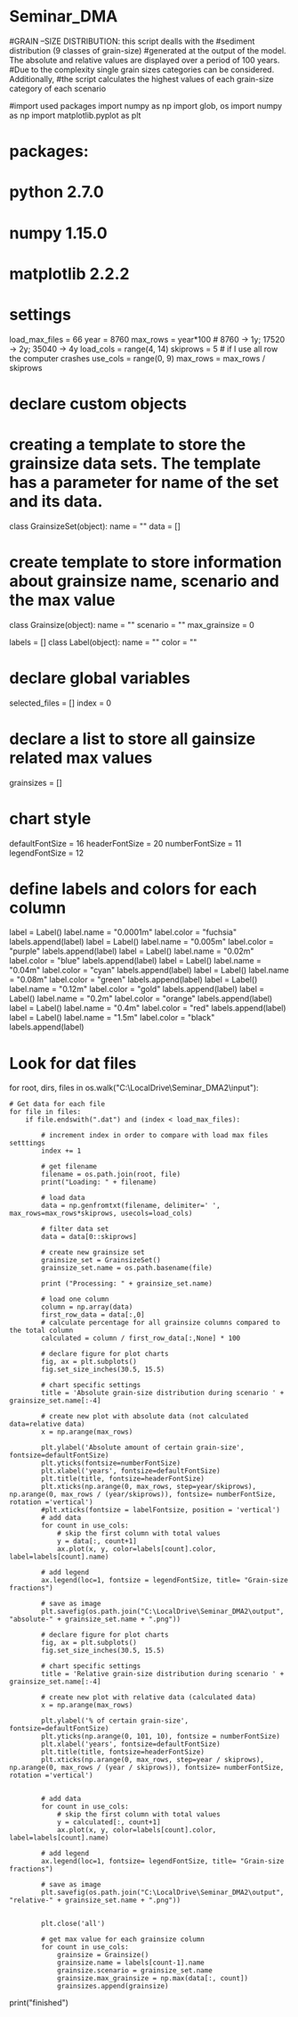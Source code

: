 # Seminar_DMA

#GRAIN –SIZE DISTRIBUTION: this script dealls with the #sediment distribution (9 classes of grain-size) 
#generated at the output of the model. The absolute and relative values are displayed over a period of 100 years. 
#Due to the complexity single grain sizes categories can be considered. Additionally, 
#the script calculates the highest values of each grain-size category of each scenario

#import used packages
import numpy as np
import glob, os
import numpy as np
import matplotlib.pyplot as plt

# packages:
# python 2.7.0
# numpy 1.15.0
# matplotlib 2.2.2

# settings 
load_max_files = 66
year = 8760
max_rows = year*100  # 8760 -> 1y; 17520 -> 2y;  35040 -> 4y
load_cols = range(4, 14)
skiprows = 5 # if I use all row the computer crashes
use_cols = range(0, 9)
max_rows = max_rows / skiprows

# declare custom objects

# creating a template to store the grainsize data sets. The template has a parameter for name of the set and its data.
class GrainsizeSet(object):
    name = ""
    data = []


# create template to store information about grainsize name, scenario and the max value
class Grainsize(object):
    name = ""
    scenario = ""
    max_grainsize = 0

labels = []
class Label(object):
    name = ""
    color = ""

# declare global variables
selected_files = []
index = 0
# declare a list to store all gainsize related max values
grainsizes = []

# chart style
defaultFontSize = 16
headerFontSize = 20
numberFontSize = 11
legendFontSize = 12


# define labels and colors for each column
label = Label()
label.name = "0.0001m"
label.color = "fuchsia"
labels.append(label)
label = Label()
label.name = "0.005m"
label.color = "purple"
labels.append(label)
label = Label()
label.name = "0.02m"
label.color = "blue"
labels.append(label)
label = Label()
label.name = "0.04m"
label.color = "cyan"
labels.append(label)
label = Label()
label.name = "0.08m"
label.color = "green"
labels.append(label)
label = Label()
label.name = "0.12m"
label.color = "gold"
labels.append(label)
label = Label()
label.name = "0.2m"
label.color = "orange"
labels.append(label)
label = Label()
label.name = "0.4m"
label.color = "red"
labels.append(label)
label = Label()
label.name = "1.5m"
label.color = "black"
labels.append(label)

# Look for dat files
for root, dirs, files in os.walk("C:\LocalDrive\Seminar_DMA2\input"):

    # Get data for each file
    for file in files:
        if file.endswith(".dat") and (index < load_max_files):

            # increment index in order to compare with load max files setttings
            index += 1

            # get filename
            filename = os.path.join(root, file)
            print("Loading: " + filename)

            # load data
            data = np.genfromtxt(filename, delimiter=' ', max_rows=max_rows*skiprows, usecols=load_cols)

            # filter data set
            data = data[0::skiprows]

            # create new grainsize set
            grainsize_set = GrainsizeSet()
            grainsize_set.name = os.path.basename(file)

            print ("Processing: " + grainsize_set.name)

            # load one column
            column = np.array(data)
            first_row_data = data[:,0]
            # calculate percentage for all grainsize columns compared to the total column
            calculated = column / first_row_data[:,None] * 100

            # declare figure for plot charts
            fig, ax = plt.subplots()
            fig.set_size_inches(30.5, 15.5)

            # chart specific settings
            title = 'Absolute grain-size distribution during scenario ' + grainsize_set.name[:-4]

            # create new plot with absolute data (not calculated data=relative data)
            x = np.arange(max_rows)

            plt.ylabel('Absolute amount of certain grain-size', fontsize=defaultFontSize)
            plt.yticks(fontsize=numberFontSize)
            plt.xlabel('years', fontsize=defaultFontSize)
            plt.title(title, fontsize=headerFontSize)
            plt.xticks(np.arange(0, max_rows, step=year/skiprows), np.arange(0, max_rows / (year/skiprows)), fontsize= numberFontSize, rotation ='vertical')
            #plt.xticks(fontsize = labelFontsize, position = 'vertical')
            # add data
            for count in use_cols:
                # skip the first column with total values
                y = data[:, count+1]
                ax.plot(x, y, color=labels[count].color, label=labels[count].name)

            # add legend
            ax.legend(loc=1, fontsize = legendFontSize, title= "Grain-size fractions")

            # save as image
            plt.savefig(os.path.join("C:\LocalDrive\Seminar_DMA2\output", "absolute-" + grainsize_set.name + ".png"))

            # declare figure for plot charts
            fig, ax = plt.subplots()
            fig.set_size_inches(30.5, 15.5)

            # chart specific settings
            title = 'Relative grain-size distribution during scenario ' + grainsize_set.name[:-4]

            # create new plot with relative data (calculated data)
            x = np.arange(max_rows)

            plt.ylabel('% of certain grain-size', fontsize=defaultFontSize)
            plt.yticks(np.arange(0, 101, 10), fontsize = numberFontSize)
            plt.xlabel('years', fontsize=defaultFontSize)
            plt.title(title, fontsize=headerFontSize)
            plt.xticks(np.arange(0, max_rows, step=year / skiprows), np.arange(0, max_rows / (year / skiprows)), fontsize= numberFontSize, rotation ='vertical')


            # add data
            for count in use_cols:
                # skip the first column with total values
                y = calculated[:, count+1]
                ax.plot(x, y, color=labels[count].color, label=labels[count].name)

            # add legend
            ax.legend(loc=1, fontsize= legendFontSize, title= "Grain-size fractions")

            # save as image
            plt.savefig(os.path.join("C:\LocalDrive\Seminar_DMA2\output", "relative-" + grainsize_set.name + ".png"))


            plt.close('all')

            # get max value for each grainsize column
            for count in use_cols:
                grainsize = Grainsize()
                grainsize.name = labels[count-1].name
                grainsize.scenario = grainsize_set.name
                grainsize.max_grainsize = np.max(data[:, count])
                grainsizes.append(grainsize)


print("finished")
